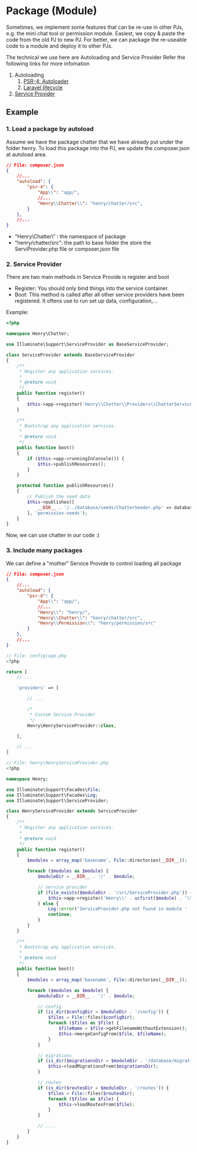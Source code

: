 # Package (Module)

Sometimes, we implement some features that can be re-use in other PJs, e.g. the mini chat tool or permission module.
Easiest, we copy & paste the code from the old PJ to new PJ.
For better, we can package the re-useable code to a module and deploy it to other PJs.


The technical we use here are Autoloading and Service Provider
Refer the following links for more infomation

1. Autoloading 
   1. [PSR-4: Autoloader](https://www.php-fig.org/psr/psr-4/)
   2. [Laravel lifecycle](https://laravel.com/docs/8.x/lifecycle)
2. [Service Provider](https://laravel.com/docs/8.x/providers)
   
## Example

### 1. Load a package by autoload

Assume we have the package chatter that we have already put under the folder henry. To load this package into the PJ, we update the composer.json at autoload area.

```json
// File: composer.json
{
    //...
    "autoload": {
        "psr-4": {
            "App\\": "app/",
            //...
            "Henry\\Chatter\\": "henry/chatter/src",
        }
    },
    //...
}
```

- "Henry\\Chatter\\" : the namespace of package
- "henry/chatter/src": the path to base folder the store the ServiProvider.php file or composer.json file


### 2. Service Provider

There are two main methods in Service Provide is register and boot

- Register: You should only bind things into the service container.
- Boot: This method is called after all other service providers have been registered. It oftens use to run set up data, configuration,...

Example:

```php
<?php

namespace Henry\Chatter;

use Illuminate\Support\ServiceProvider as BaseServiceProvider;

class ServiceProvider extends BaseServiceProvider
{
    /**
     * Register any application services.
     *
     * @return void
     */
    public function register()
    {
        $this->app->register('Henry\\Chatter\\Providers\\ChatterServiceProvider');
    }

    /**
     * Bootstrap any application services.
     *
     * @return void
     */
    public function boot()
    {
        if ($this->app->runningInConsole()) {
            $this->publishResources();
        }
    }

    protected function publishResources()
    {
        // Publish the seed data
        $this->publishes([
            __DIR__ . '/../database/seeds/ChatterSeeder.php' => database_path('seeds/ChatterSeeder.php'),
        ], 'permission-seeds');
    }
}
```

Now, we can use chatter in our code :)

### 3. Include many packages

We can define a "mother" Service Provide to control loading all package


```json
// File: composer.json
{
    //...
    "autoload": {
        "psr-4": {
            "App\\": "app/",
            //...
            "Henry\\": "henry/",
            "Henry\\Chatter\\": "henry/chatter/src",
            "Henry\\Permission\\": "henry/permission/src"
        }
    },
    //...
}
```

```php
// File: config\app.php
<?php

return [
    // ...

    'providers' => [

        // ...

        /*
         * Custom Service Provider
         */
        Henry\HenryServiceProvider::class,

    ],

    // ...
]
```

```php
// File: henry\HenryServiceProvider.php
<?php

namespace Henry;

use Illuminate\Support\Facades\File;
use Illuminate\Support\Facades\Log;
use Illuminate\Support\ServiceProvider;

class HenryServiceProvider extends ServiceProvider
{
    /**
     * Register any application services.
     *
     * @return void
     */
    public function register()
    {
        $modules = array_map('basename', File::directories(__DIR__));

        foreach ($modules as $module) {
            $moduleDir = __DIR__ . '/' . $module;

            // service provider
            if (file_exists($moduleDir . '/src/ServiceProvider.php')) {
                $this->app->register('Henry\\' . ucfirst($module) . '\\' . 'ServiceProvider');
            } else {
                Log::error('ServiceProvider.php not found in module ' . $module);
                continue;
            }
        }
    }

    /**
     * Bootstrap any application services.
     *
     * @return void
     */
    public function boot()
    {
        $modules = array_map('basename', File::directories(__DIR__));

        foreach ($modules as $module) {
            $moduleDir = __DIR__ . '/' . $module;

            // config
            if (is_dir($configDir = $moduleDir . '/config')) {
                $files = File::files($configDir);
                foreach ($files as $file) {
                    $fileName = $file->getFilenameWithoutExtension();
                    $this->mergeConfigFrom($file, $fileName);
                }
            }

            // migrations
            if (is_dir($migrationsDir = $moduleDir . '/database/migrations')) {
                $this->loadMigrationsFrom($migrationsDir);
            }

            // routes
            if (is_dir($routesDir = $moduleDir . '/routes')) {
                $files = File::files($routesDir);
                foreach ($files as $file) {
                    $this->loadRoutesFrom($file);
                }
            }

            // ....
        }
    }
}
```

